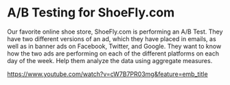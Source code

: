 # A/B Testing for ShoeFly.com

Our favorite online shoe store, ShoeFly.com is performing an A/B Test. They have two different versions of an ad, which they have placed in emails, as well as in banner ads on Facebook, Twitter, and Google. They want to know how the two ads are performing on each of the different platforms on each day of the week. Help them analyze the data using aggregate measures.

<https://www.youtube.com/watch?v=cW7B7PR03mg&feature=emb_title>
